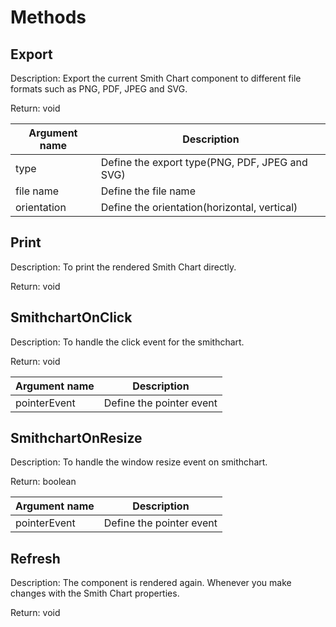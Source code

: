 # Methods

## Export

Description: Export the current Smith Chart component to different file formats such as PNG, PDF, JPEG and SVG.

Return: void

|   Argument name      |   Description                                       |
|----------------------| ----------------------------------------------------|
|     type             |    Define the export type(PNG, PDF, JPEG and SVG)                          |
|     file name        |    Define the file name                             |
|     orientation      |    Define the orientation(horizontal, vertical)     |

## Print

Description: To print the rendered Smith Chart directly.

Return: void

## SmithchartOnClick

Description: To handle the click event for the smithchart.

Return: void

|   Argument name      |   Description                              |
|----------------------| -------------------------------------------|
|     pointerEvent        |    Define the pointer event           |

## SmithchartOnResize

Description: To handle the window resize event on smithchart.

Return: boolean

|   Argument name      |   Description                              |
|----------------------| -------------------------------------------|
|     pointerEvent        |    Define the pointer event           |

## Refresh

Description: The component is rendered again. Whenever you make changes with the Smith Chart properties.

Return: void